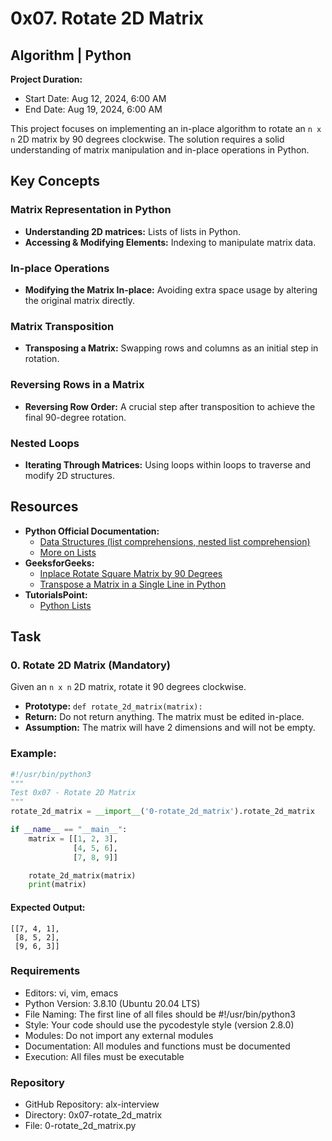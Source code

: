 # 0x07. Rotate 2D Matrix

## Algorithm | Python

**Project Duration:**  
- Start Date: Aug 12, 2024, 6:00 AM  
- End Date: Aug 19, 2024, 6:00 AM

This project focuses on implementing an in-place algorithm to rotate an `n x n` 2D matrix by 90 degrees clockwise. The solution requires a solid understanding of matrix manipulation and in-place operations in Python.

## Key Concepts

### Matrix Representation in Python
- **Understanding 2D matrices:** Lists of lists in Python.
- **Accessing & Modifying Elements:** Indexing to manipulate matrix data.

### In-place Operations
- **Modifying the Matrix In-place:** Avoiding extra space usage by altering the original matrix directly.

### Matrix Transposition
- **Transposing a Matrix:** Swapping rows and columns as an initial step in rotation.

### Reversing Rows in a Matrix
- **Reversing Row Order:** A crucial step after transposition to achieve the final 90-degree rotation.

### Nested Loops
- **Iterating Through Matrices:** Using loops within loops to traverse and modify 2D structures.

## Resources

- **Python Official Documentation:**
  - [Data Structures (list comprehensions, nested list comprehension)](https://docs.python.org/3/tutorial/datastructures.html)
  - [More on Lists](https://docs.python.org/3/tutorial/datastructures.html#more-on-lists)
- **GeeksforGeeks:**
  - [Inplace Rotate Square Matrix by 90 Degrees](https://www.geeksforgeeks.org/inplace-rotate-square-matrix-by-90-degrees/)
  - [Transpose a Matrix in a Single Line in Python](https://www.geeksforgeeks.org/transpose-matrix-single-line-python/)
- **TutorialsPoint:**
  - [Python Lists](https://www.tutorialspoint.com/python/python_lists.htm)

## Task

### 0. Rotate 2D Matrix (Mandatory)
Given an `n x n` 2D matrix, rotate it 90 degrees clockwise.

- **Prototype:** `def rotate_2d_matrix(matrix):`
- **Return:** Do not return anything. The matrix must be edited in-place.
- **Assumption:** The matrix will have 2 dimensions and will not be empty.

### Example:

```python
#!/usr/bin/python3
"""
Test 0x07 - Rotate 2D Matrix
"""
rotate_2d_matrix = __import__('0-rotate_2d_matrix').rotate_2d_matrix

if __name__ == "__main__":
    matrix = [[1, 2, 3],
              [4, 5, 6],
              [7, 8, 9]]

    rotate_2d_matrix(matrix)
    print(matrix)
```

#### Expected Output:
```
[[7, 4, 1],
 [8, 5, 2],
 [9, 6, 3]]
```

### Requirements
- Editors: vi, vim, emacs
- Python Version: 3.8.10 (Ubuntu 20.04 LTS)
- File Naming: The first line of all files should be #!/usr/bin/python3
- Style: Your code should use the pycodestyle style (version 2.8.0)
- Modules: Do not import any external modules
- Documentation: All modules and functions must be documented
- Execution: All files must be executable

### Repository
- GitHub Repository: alx-interview
- Directory: 0x07-rotate_2d_matrix
- File: 0-rotate_2d_matrix.py
